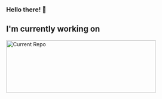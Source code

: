 ### Hello there! 👋

<!--
**etrancho/etrancho** is a ✨ _special_ ✨ repository because its `README.md` (this file) appears on your GitHub profile.

Here are some ideas to get you started:

- 🔭 I’m currently working on ...
- 🌱 I’m currently learning ...
- 👯 I’m looking to collaborate on ...
- 🤔 I’m looking for help with ...
- 💬 Ask me about ...
- 📫 How to reach me: ...
- 😄 Pronouns: ...
- ⚡ Fun fact: ...
-->

<h2>I'm currently working on</h2>
<a href="https://github.com/etrancho/UnityAndNodejs">
  <img src="https://github-readme-stats.vercel.app/api/pin/?username=etrancho&repo=UnityAndNodejs&theme=dark" alt="Current Repo" width="400px" height="140px"/>
</a>
